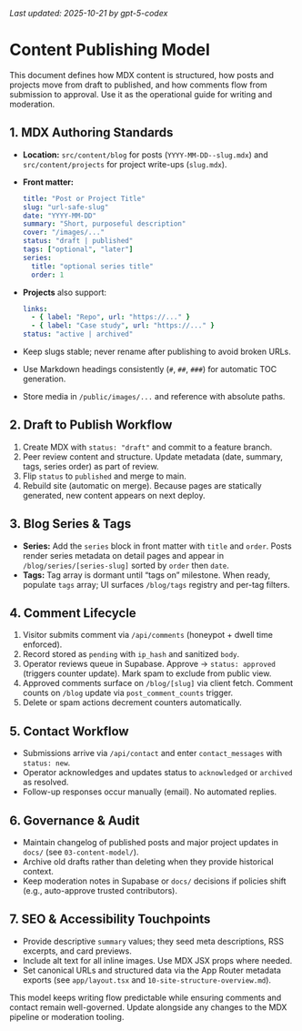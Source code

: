 _Last updated: 2025-10-21 by gpt-5-codex_

# Content Publishing Model

This document defines how MDX content is structured, how posts and projects move from draft to published, and how comments flow from submission to approval. Use it as the operational guide for writing and moderation.

## 1. MDX Authoring Standards

- **Location:** `src/content/blog` for posts (`YYYY-MM-DD--slug.mdx`) and `src/content/projects` for project write-ups (`slug.mdx`).
- **Front matter:**

  ```yaml
  title: "Post or Project Title"
  slug: "url-safe-slug"
  date: "YYYY-MM-DD"
  summary: "Short, purposeful description"
  cover: "/images/..."
  status: "draft | published"
  tags: ["optional", "later"]
  series:
    title: "optional series title"
    order: 1
  ```

- **Projects** also support:

  ```yaml
  links:
    - { label: "Repo", url: "https://..." }
    - { label: "Case study", url: "https://..." }
  status: "active | archived"
  ```

- Keep slugs stable; never rename after publishing to avoid broken URLs.
- Use Markdown headings consistently (`#`, `##`, `###`) for automatic TOC generation.
- Store media in `/public/images/...` and reference with absolute paths.

## 2. Draft to Publish Workflow

1. Create MDX with `status: "draft"` and commit to a feature branch.
2. Peer review content and structure. Update metadata (date, summary, tags, series order) as part of review.
3. Flip `status` to `published` and merge to main.
4. Rebuild site (automatic on merge). Because pages are statically generated, new content appears on next deploy.

## 3. Blog Series & Tags

- **Series:** Add the `series` block in front matter with `title` and `order`. Posts render series metadata on detail pages and appear in `/blog/series/[series-slug]` sorted by `order` then `date`.
- **Tags:** Tag array is dormant until “tags on” milestone. When ready, populate `tags` array; UI surfaces `/blog/tags` registry and per-tag filters.

## 4. Comment Lifecycle

1. Visitor submits comment via `/api/comments` (honeypot + dwell time enforced).
2. Record stored as `pending` with `ip_hash` and sanitized `body`.
3. Operator reviews queue in Supabase. Approve → `status: approved` (triggers counter update). Mark spam to exclude from public view.
4. Approved comments surface on `/blog/[slug]` via client fetch. Comment counts on `/blog` update via `post_comment_counts` trigger.
5. Delete or spam actions decrement counters automatically.

## 5. Contact Workflow

- Submissions arrive via `/api/contact` and enter `contact_messages` with `status: new`.
- Operator acknowledges and updates status to `acknowledged` or `archived` as resolved.
- Follow-up responses occur manually (email). No automated replies.

## 6. Governance & Audit

- Maintain changelog of published posts and major project updates in `docs/` (see `03-content-model/`).
- Archive old drafts rather than deleting when they provide historical context.
- Keep moderation notes in Supabase or `docs/` decisions if policies shift (e.g., auto-approve trusted contributors).

## 7. SEO & Accessibility Touchpoints

- Provide descriptive `summary` values; they seed meta descriptions, RSS excerpts, and card previews.
- Include alt text for all inline images. Use MDX JSX props where needed.
- Set canonical URLs and structured data via the App Router metadata exports (see `app/layout.tsx` and `10-site-structure-overview.md`).

This model keeps writing flow predictable while ensuring comments and contact remain well-governed. Update alongside any changes to the MDX pipeline or moderation tooling.
